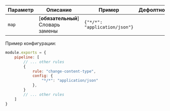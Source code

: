 | Параметр    | Описание                          | Пример | Дефолтное            |
| -------- |-----------------------------------|--------|----------------------|
| `map`  | [**обязательный**] Словарь замены | `{"*/*": "application/json"}`   |                      |


Пример конфигурации:

```js
module.exports = {
    pipeline: [
        // ... other rules
        {
            rule: "change-content-type",
            config: {
                "*/*": "application/json"
            },
        }
        // ... other rules
    ]
}
```
